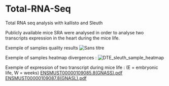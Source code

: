 # Total-RNA-Seq
Total RNA seq analysis with kallisto and Sleuth

Publicly available mice SRA were analysed in order to analyse two transcripts expression in the heart during the mice life.

Exemple of samples quality results
![Sans titre](https://github.com/E-Lan17/Total-RNA-Seq/assets/81633998/66264beb-989f-46c7-bbe9-55fd38bb083e)

Exemple of samples heatmap divergences :
![DTE_sleuth_sample_heatmap](https://github.com/E-Lan17/Total-RNA-Seq/assets/81633998/02af5e02-a77e-491d-ba3a-e558076974c4)

Exemple of expression of two transcript during mice life :
(E = embryonic life, W = weeks)
[ENSMUST00000109085.8(GNASS).pdf](https://github.com/E-Lan17/Total-RNA-Seq/files/13529397/ENSMUST00000109085.8.GNASS.pdf)
[ENSMUST00000109087.8(GNASL).pdf](https://github.com/E-Lan17/Total-RNA-Seq/files/13529398/ENSMUST00000109087.8.GNASL.pdf)

